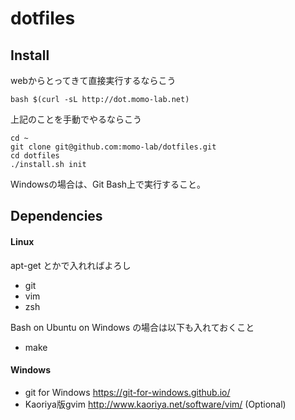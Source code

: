 dotfiles
========

Install
-------

webからとってきて直接実行するならこう

    bash $(curl -sL http://dot.momo-lab.net)


上記のことを手動でやるならこう

    cd ~
    git clone git@github.com:momo-lab/dotfiles.git
    cd dotfiles
    ./install.sh init

Windowsの場合は、Git Bash上で実行すること。

Dependencies
------------
#### Linux
apt-get とかで入れればよろし

- git
- vim
- zsh

Bash on Ubuntu on Windows の場合は以下も入れておくこと

- make

#### Windows
- git for Windows <https://git-for-windows.github.io/>
- Kaoriya版gvim <http://www.kaoriya.net/software/vim/> (Optional)

